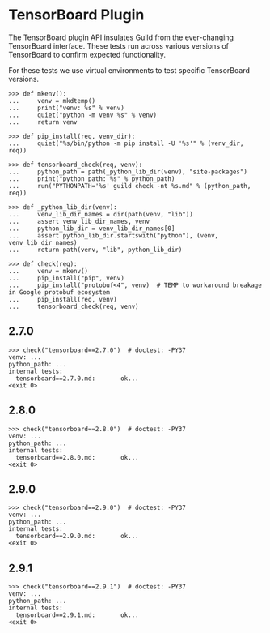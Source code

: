 # TensorBoard Plugin

The TensorBoard plugin API insulates Guild from the ever-changing
TensorBoard interface. These tests run across various versions of
TensorBoard to confirm expected functionality.

For these tests we use virtual environments to test specific
TensorBoard versions.

    >>> def mkenv():
    ...     venv = mkdtemp()
    ...     print("venv: %s" % venv)
    ...     quiet("python -m venv %s" % venv)
    ...     return venv

    >>> def pip_install(req, venv_dir):
    ...     quiet("%s/bin/python -m pip install -U '%s'" % (venv_dir, req))

    >>> def tensorboard_check(req, venv):
    ...     python_path = path(_python_lib_dir(venv), "site-packages")
    ...     print("python_path: %s" % python_path)
    ...     run("PYTHONPATH='%s' guild check -nt %s.md" % (python_path, req))

    >>> def _python_lib_dir(venv):
    ...     venv_lib_dir_names = dir(path(venv, "lib"))
    ...     assert venv_lib_dir_names, venv
    ...     python_lib_dir = venv_lib_dir_names[0]
    ...     assert python_lib_dir.startswith("python"), (venv, venv_lib_dir_names)
    ...     return path(venv, "lib", python_lib_dir)

    >>> def check(req):
    ...     venv = mkenv()
    ...     pip_install("pip", venv)
    ...     pip_install("protobuf<4", venv)  # TEMP to workaround breakage in Google protobuf ecosystem
    ...     pip_install(req, venv)
    ...     tensorboard_check(req, venv)

## 2.7.0

    >>> check("tensorboard==2.7.0")  # doctest: -PY37
    venv: ...
    python_path: ...
    internal tests:
      tensorboard==2.7.0.md:       ok...
    <exit 0>


## 2.8.0

    >>> check("tensorboard==2.8.0")  # doctest: -PY37
    venv: ...
    python_path: ...
    internal tests:
      tensorboard==2.8.0.md:       ok...
    <exit 0>

## 2.9.0

    >>> check("tensorboard==2.9.0")  # doctest: -PY37
    venv: ...
    python_path: ...
    internal tests:
      tensorboard==2.9.0.md:       ok...
    <exit 0>

## 2.9.1

    >>> check("tensorboard==2.9.1")  # doctest: -PY37
    venv: ...
    python_path: ...
    internal tests:
      tensorboard==2.9.1.md:       ok...
    <exit 0>
